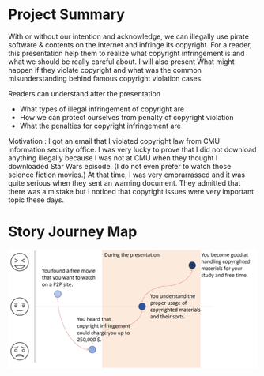 # Project Summary
With or without our intention and acknowledge, we can illegally use pirate software & contents on the internet and infringe its copyright. 
For a reader, this presentation help them to realize what copyright infringement is and what we should be really careful about. 
I will also present What might happen if they violate copyright and what was the common misunderstanding behind famous copyright violation cases.

Readers can understand after the presentation
- What types of illegal infringement of copyright are
- How we can protect ourselves from penalty of copyright violation
- What the penalties for copyright infringement are

Motivation : 
I got an email that I violated copyright law from CMU information security office. 
I was very lucky to prove that I did not download anything illegally because I was not at CMU when they thought I downloaded Star Wars episode. 
(I do not even prefer to watch those science fiction movies.) 
At that time, I was very embrarrassed and it was quite serious when they sent an warning document. 
They admitted that there was a mistake but I noticed that copyright issues were very important topic these days.

# Story Journey Map
![alt text](https://github.com/kibokk/portfolio/blob/main/journeymap.png?raw=true)
